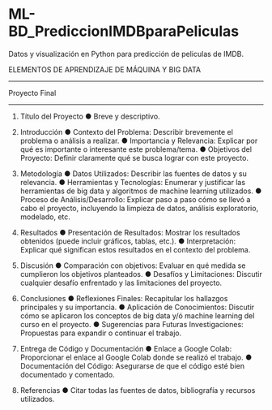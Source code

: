 # ML-BD_PrediccionIMDBparaPeliculas
Datos y visualización en Python para predicción de peliculas de IMDB.

ELEMENTOS DE APRENDIZAJE DE MÁQUINA Y BIG DATA

__________________________________________________________
Proyecto Final
__________________________________________________________

1. Título del Proyecto
● Breve y descriptivo.

2. Introducción
● Contexto del Problema: Describir brevemente el problema o
análisis a realizar.
● Importancia y Relevancia: Explicar por qué es importante o
interesante este problema/tema.
● Objetivos del Proyecto: Definir claramente qué se busca
lograr con este proyecto.

3. Metodología
● Datos Utilizados: Describir las fuentes de datos y su
relevancia.
● Herramientas y Tecnologías: Enumerar y justificar las
herramientas de big data y algoritmos de machine learning
utilizados.
● Proceso de Análisis/Desarrollo: Explicar paso a paso cómo
se llevó a cabo el proyecto, incluyendo la limpieza de datos,
análisis exploratorio, modelado, etc.

4. Resultados
● Presentación de Resultados: Mostrar los resultados
obtenidos (puede incluir gráficos, tablas, etc.).
● Interpretación: Explicar qué significan estos resultados en el
contexto del problema.

5. Discusión
● Comparación con objetivos: Evaluar en qué medida se
cumplieron los objetivos planteados.
● Desafíos y Limitaciones: Discutir cualquier desafío
enfrentado y las limitaciones del proyecto.

6. Conclusiones
● Reflexiones Finales: Recapitular los hallazgos principales y
su importancia.
● Aplicación de Conocimientos: Discutir cómo se aplicaron
los conceptos de big data y/ó machine learning del curso en el
proyecto.
● Sugerencias para Futuras Investigaciones: Propuestas
para expandir o continuar el trabajo.

7. Entrega de Código y Documentación
● Enlace a Google Colab: Proporcionar el enlace al Google
Colab donde se realizó el trabajo.
● Documentación del Código: Asegurarse de que el código
esté bien documentado y comentado.

8. Referencias
● Citar todas las fuentes de datos, bibliografía y recursos utilizados.
